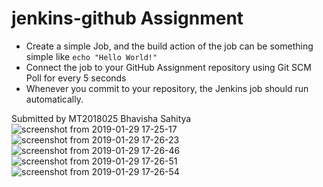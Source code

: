 # jenkins-github Assignment
- Create a simple Job, and the build action of the job can be something simple like ```echo "Hello World!"```
- Connect the job to your GitHub Assignment repository using Git SCM Poll for every 5 seconds
- Whenever you commit to your repository, the Jenkins job should run automatically.

Submitted by MT2018025 Bhavisha Sahitya
![screenshot from 2019-01-29 17-25-17](https://user-images.githubusercontent.com/20161909/52004301-cb1bf680-24ec-11e9-8619-fa844f84edc3.png)
![screenshot from 2019-01-29 17-26-23](https://user-images.githubusercontent.com/20161909/52004302-cb1bf680-24ec-11e9-9395-2e44245952e7.png)
![screenshot from 2019-01-29 17-26-46](https://user-images.githubusercontent.com/20161909/52004303-cb1bf680-24ec-11e9-8e32-62df960f15fb.png)
![screenshot from 2019-01-29 17-26-51](https://user-images.githubusercontent.com/20161909/52004304-cbb48d00-24ec-11e9-8396-18b2bb90ef9a.png)
![screenshot from 2019-01-29 17-26-54](https://user-images.githubusercontent.com/20161909/52004305-cbb48d00-24ec-11e9-9da0-5e00f7133a56.png)
